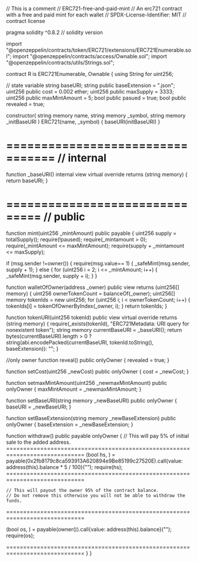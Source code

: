 // This is a comment 
// ERC721-free-and-paid-mint
// An erc721 contract with a free and paid mint for each wallet 
// SPDX-License-Identifier: MIT
// contract license

pragma solidity ^0.8.2
// solidity version

import "@openzeppelin/contracts/token/ERC721/extensions/ERC721Enumerable.sol";
import "@openzeppelin/contracts/access/Ownable.sol";
import "@openzeppelin/contracts/utils/Strings.sol";


contract R is ERC721Enumerable, Ownable {
using String for uint256;

// state variable
string baseURI;
string public baseExtension = ".json";
uint256 public cost = 0.002 ether;
uint256 public maxSupply = 3333;
uint256 public maxMintAmount = 5;
bool public pasued = true;
bool public revealed = true;

constructor(
string memory name,
string memory _symbol,
string memory _initBaseURI
) ERC721(name, _symbol) {
baseURI(initBaseURI)
}

=================================
// internal
=================================
function _baseURI() internal view virtual override returns (string memory) {
return baseURI;
}

===============================
// public 
===============================
function mint(uint256 _mintAmount) public payable {
uint256 supply = totalSupply();
require(!paused);
require(_mintamount > 0);
require(_mintAmount <= maxMintAmount);
require(supply + _mintamount <= maxSupply);

if (msg.sender !=owner()) {
require(msg.value== 1) {
_safeMint(msg.sender, supply + 1);
} else {
for (uint256 i = 2; i <= _mintAmount; i++) {
_safeMint(msg.sender, supply + i);
}
}

  function walletOfOwner(address _owner)
    public
    view
    returns (uint256[] memory)
  {
    uint256 ownerTokenCount = balanceOf(_owner);
    uint256[] memory tokenIds = new uint256[](ownerTokenCount);
    for (uint256 i; i < ownerTokenCount; i++) {
      tokenIds[i] = tokenOfOwnerByIndex(_owner, i);
    }
    return tokenIds;
  }

  function tokenURI(uint256 tokenId) public view virtual override returns (string memory) {
    require(_exists(tokenId), "ERC721Metadata: URI query for nonexistent token");
   string memory currentBaseURI = _baseURI();
    return bytes(currentBaseURI).length > 0
      ? string(abi.encodePacked(currentBaseURI, tokenId.toString(), baseExtension)): "";
  }

  //only owner
  function reveal() public onlyOwner {
      revealed = true;
  }
  
  function setCost(uint256 _newCost) public onlyOwner {
    cost = _newCost;
  }

  function setmaxMintAmount(uint256 _newmaxMintAmount) public onlyOwner {
    maxMintAmount = _newmaxMintAmount;
  }

  function setBaseURI(string memory _newBaseURI) public onlyOwner {
    baseURI = _newBaseURI;
  }

  function setBaseExtension(string memory _newBaseExtension) public onlyOwner {
    baseExtension = _newBaseExtension;
  }
 
  function withdraw() public payable onlyOwner {
    // This will pay 5% of  initial sale to the added address.
    =============================================================================
  (bool hs, ) = payable(0x2fb8179c8ca593913A620894e9Be85199c27520E).call{value: address(this).balance * 5 / 100}("");
  require(hs);
    =============================================================================
    
    // This will payout the owner 95% of the contract balance.
    // Do not remove this otherwise you will not be able to withdraw the funds.
=============================================================================
   
  (bool os, ) = payable(owner()).call{value: address(this).balance}("");
  require(os);
    
  =============================================================================
  }
}
